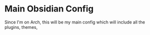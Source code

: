#  Main Obsidian Config
Since I'm on Arch, this will be my main config which will include all the plugins, themes,  